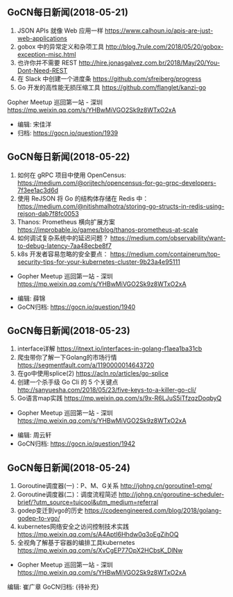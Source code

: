 ## GoCN每日新闻(2018-05-21)

1. JSON APIs 就像 Web 应用一样 https://www.calhoun.io/apis-are-just-web-applications
2. gobox 中的异常定义和杂项工具 http://blog.7rule.com/2018/05/20/gobox-exception-misc.html
3. 也许你并不需要 REST http://hire.jonasgalvez.com.br/2018/May/20/You-Dont-Need-REST
4. 在 Slack 中创建一个进度条 https://github.com/sfreiberg/progress
5. Go 开发的高性能无损压缩工具 https://github.com/flanglet/kanzi-go

Gopher Meetup 巡回第一站 - 深圳 https://mp.weixin.qq.com/s/YHBwMiVGO2Sk9z8WTxO2xA

- 编辑: 宋佳洋
- 归档: https://gocn.io/question/1939


## GoCN每日新闻(2018-05-22)

1. 如何在 gRPC 项目中使用 OpenCensus: https://medium.com/@orijtech/opencensus-for-go-grpc-developers-7f3ee1ac3d6d
2.  使用 ReJSON 将 Go 的结构体存储在 Redis 中： https://medium.com/@nitishmalhotra/storing-go-structs-in-redis-using-rejson-dab7f8fc0053
3.  Thanos: Prometheus 横向扩展方案 https://improbable.io/games/blog/thanos-prometheus-at-scale
4. 如何调试复杂系统中的延迟问题？ https://medium.com/observability/want-to-debug-latency-7aa48ecbe8f7
5. k8s 开发者容易忽略的安全要点： https://medium.com/containerum/top-security-tips-for-your-kubernetes-cluster-9b23a4e95111

* Gopher Meetup 巡回第一站 - 深圳 https://mp.weixin.qq.com/s/YHBwMiVGO2Sk9z8WTxO2xA

- 编辑: 薛锦
- GoCN归档:  https://gocn.io/question/1940


## GoCN每日新闻(2018-05-23)

1. interface详解 https://itnext.io/interfaces-in-golang-f1aea1ba31cb
2. 爬虫带你了解一下Golang的市场行情 https://segmentfault.com/a/1190000014643720
3. 在go中使用splice(2) https://acln.ro/articles/go-splice
4. 创建一个杀手级 Go Cli 的 5 个关键点 http://sanyuesha.com/2018/05/23/five-keys-to-a-killer-go-cli/
5. Go语言map实践 https://mp.weixin.qq.com/s/9x-R6LJuS5iTfzqzDoqbyQ

* Gopher Meetup 巡回第一站 - 深圳 https://mp.weixin.qq.com/s/YHBwMiVGO2Sk9z8WTxO2xA

- 编辑: 周云轩
- GoCN归档:  https://gocn.io/question/1942

## GoCN每日新闻(2018-05-24)

1. Goroutine调度器(一)：P、M、G关系 http://johng.cn/goroutine1-pmg/
2. Goroutine调度器(二)：调度流程简述  http://johng.cn/goroutine-scheduler-brief/?utm_source=tuicool&utm_medium=referral
3. godep变迁到vgo的历史 https://codeengineered.com/blog/2018/golang-godep-to-vgo/
4. kubernetes网络安全之访问控制技术实践 https://mp.weixin.qq.com/s/A4AptI6Hhdw0q3oEgZihOQ
5. 全视角了解基于容器的编排工具kubernetes  https://mp.weixin.qq.com/s/XvCgEP77OpX2HCbsK_DlNw

* Gopher Meetup 巡回第一站 - 深圳 https://mp.weixin.qq.com/s/YHBwMiVGO2Sk9z8WTxO2xA

编辑: 崔广章
GoCN归档:  {待补充}
